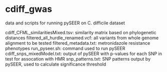 # cdiff_gwas

data and scripts for running pySEER on C. difficile dataset

cdiff_CFML_similaritiesMixed.tsv: similarity matrix based on phylogenetic distances
filtered_all_hurdle_renamed.vcf: all variants from whole genome alignment to be tested
filtered_metadata.txt: metronidazole resistance phenotypes
run_pyseer.sh: command used to run pySEER
cdiff_snps_mixedModel.txt: output of pySEER with p-values for each SNP in test for assocation with HMR
snp_patterns.txt: SNP patterns output by pySEER, used to calculate significance threshold
